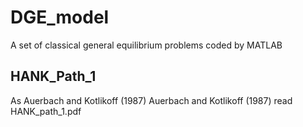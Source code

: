 # DGE_model
A set of classical general equilibrium problems coded by MATLAB
## HANK_Path_1 
As Auerbach and Kotlikoff (1987) Auerbach and Kotlikoff (1987) 
read HANK_path_1.pdf
